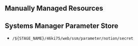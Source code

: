 ## Manually Managed Resources

## Systems Manager Parameter Store

- `/${STAGE_NAME}/46ki75/web/ssm/parameter/notion/secret`
